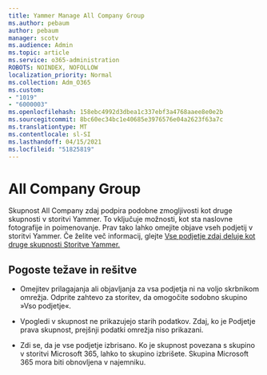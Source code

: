 ```yaml
---
title: Yammer Manage All Company Group
ms.author: pebaum
author: pebaum
manager: scotv
ms.audience: Admin
ms.topic: article
ms.service: o365-administration
ROBOTS: NOINDEX, NOFOLLOW
localization_priority: Normal
ms.collection: Adm_O365
ms.custom:
- "1019"
- "6000003"
ms.openlocfilehash: 158ebc4992d3dbea1c337ebf3a4768aaee8e0e2b
ms.sourcegitcommit: 8bc60ec34bc1e40685e3976576e04a2623f63a7c
ms.translationtype: MT
ms.contentlocale: sl-SI
ms.lasthandoff: 04/15/2021
ms.locfileid: "51825819"
---
```

# <a name="all-company-group"></a>All Company Group

Skupnost All Company zdaj podpira podobne zmogljivosti kot druge skupnosti v storitvi Yammer. To vključuje možnosti, kot sta naslovne fotografije in poimenovanje. Prav tako lahko omejite objave vseh podjetij v storitvi Yammer. Če želite več informacij, glejte [Vse podjetje zdaj deluje kot druge skupnosti Storitve Yammer.](https://docs.microsoft.com/yammer/manage-yammer-groups/yammer-all-company-yammer-community)

## <a name="common-issues-and-solutions"></a>Pogoste težave in rešitve

- Omejitev prilagajanja ali objavljanja za vsa podjetja ni na voljo skrbnikom omrežja. Odprite zahtevo za storitev, da omogočite sodobno skupino »Vso podjetje«.

- Vpogledi v skupnost ne prikazujejo starih podatkov. Zdaj, ko je Podjetje prava skupnost, prejšnji podatki omrežja niso prikazani.

- Zdi se, da je vse podjetje izbrisano. Ko je skupnost povezana s skupino v storitvi Microsoft 365, lahko to skupino izbrišete. Skupina Microsoft 365 mora biti obnovljena v najemniku.

